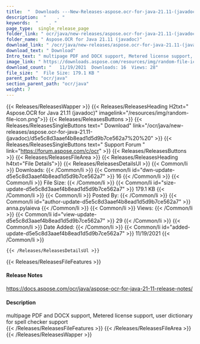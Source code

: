 ```yaml
---
title:  "  Downloads ---New-Releases-aspose.ocr-for-java-21.11-(javadoc) . " 
description:  "    . " 
keywords:  "    . " 
page_type:  single_release_page
folder_link: " ocr/java/new-releases/aspose.ocr-for-java-21.11-(javadoc)/"
folder_name: " Aspose.OCR for Java 21.11 (javadoc)"
download_link: " /ocr/java/new-releases/aspose.ocr-for-java-21.11-(javadoc)/d5e5c8d3aaef4b8ead1d5d9b7ce562a7"
download_text: " Download"
Intro_text: " multipage PDF and DOCX support, Metered license support, user dictionary for spe..."
image_link: " https://downloads.aspose.com/resources/img/random-file-icon.png"
download_count: "   11/19/2021  Downloads: 16  Views: 28"
file_size: "  File Size: 179.1 KB "
parent_path: "ocr/java"
section_parent_path: "ocr/java"
weight: 7 
---
```


{{< Releases/ReleasesWapper >}}
  {{< Releases/ReleasesHeading H2txt=" Aspose.OCR for Java 21.11 (javadoc)" imagelink="/resources/img/random-file-icon.png">}}
  {{< Releases/ReleasesButtons >}}
    {{< Releases/ReleasesSingleButtons text=" Download" link="/ocr/java/new-releases/aspose.ocr-for-java-21.11-(javadoc)/d5e5c8d3aaef4b8ead1d5d9b7ce562a7%20%20" >}}
    {{< Releases/ReleasesSingleButtons text=" Support Forum " link="https://forum.aspose.com/c/ocr" >}}
  {{< Releases/ReleasesButtons >}}
  {{< Releases/ReleasesFileArea >}}
    {{< Releases/ReleasesHeading h4txt="File Details">}}
    {{< Releases/ReleasesDetailsUl >}}
            {{< Common/li  >}} Downloads: {{< /Common/li >}} 
      {{< Common/li id="dwn-update-d5e5c8d3aaef4b8ead1d5d9b7ce562a7" >}} 16 {{< /Common/li >}} 
      {{< Common/li  >}} File Size: {{< /Common/li >}} 
      {{< Common/li id="size-update-d5e5c8d3aaef4b8ead1d5d9b7ce562a7" >}} 179.1 KB {{< /Common/li >}} 
      {{< Common/li  >}} Posted By: {{< /Common/li >}} 
      {{< Common/li id="author-update-d5e5c8d3aaef4b8ead1d5d9b7ce562a7" >}} anna.pylaieva {{< /Common/li >}} 
      {{< Common/li  >}} Views: {{< /Common/li >}} 
      {{< Common/li id="view-update-d5e5c8d3aaef4b8ead1d5d9b7ce562a7" >}} 29 {{< /Common/li >}} 
      {{< Common/li  >}} Date Added: {{< /Common/li >}} 
      {{< Common/li id="added-update-d5e5c8d3aaef4b8ead1d5d9b7ce562a7" >}} 11/19/2021 {{< /Common/li >}} 

    {{< /Releases/ReleasesDetailsUl >}}

  {{< Releases/ReleasesFileFeatures >}}
      <h4>Release Notes</h4><div><a href="https://docs.aspose.com/ocr/java/aspose-ocr-for-java-21-11-release-notes/">https://docs.aspose.com/ocr/java/aspose-ocr-for-java-21-11-release-notes/</a></div><h4>Description</h4><div class="HTMLDescription">multipage PDF and DOCX support, Metered license support, user dictionary for spell checker support</div>
  {{< /Releases/ReleasesFileFeatures >}}
 {{< /Releases/ReleasesFileArea >}}
{{< /Releases/ReleasesWapper >}}


